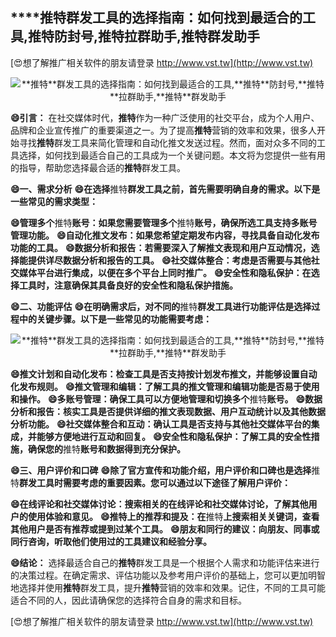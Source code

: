 ## ****推特**群发工具的选择指南：如何找到最适合的工具,**推特**防封号,**推特**拉群助手,**推特**群发助手**

[😍想了解推广相关软件的朋友请登录 http://www.vst.tw](http://www.vst.tw)

 <center><img src="https://vst.tw/MP4/tuiguang/png/3.png" alt="**推特**群发工具的选择指南：如何找到最适合的工具,**推特**防封号,**推特**拉群助手,**推特**群发助手"></center>

**😄引言：**
在社交媒体时代，**推特**作为一种广泛使用的社交平台，成为个人用户、品牌和企业宣传推广的重要渠道之一。为了提高**推特**营销的效率和效果，很多人开始寻找**推特**群发工具来简化管理和自动化推文发送过程。然而，面对众多不同的工具选择，如何找到最适合自己的工具成为一个关键问题。本文将为您提供一些有用的指导，帮助您选择最合适的**推特**群发工具。

**😄一、需求分析**
**😄在选择**推特**群发工具之前，首先需要明确自身的需求。以下是一些常见的需求类型：**

**😄管理多个**推特**账号：如果您需要管理多个**推特**账号，确保所选工具支持多账号管理功能。**
**😄自动化推文发布：如果您希望定期发布内容，寻找具备自动化发布功能的工具。**
**😄数据分析和报告：若需要深入了解推文表现和用户互动情况，选择能提供详尽数据分析和报告的工具。**
**😄社交媒体整合：考虑是否需要与其他社交媒体平台进行集成，以便在多个平台上同时推广。**
**😄安全性和隐私保护：在选择工具时，注意确保其具备良好的安全性和隐私保护措施。**

**😄二、功能评估**
**😄在明确需求后，对不同的**推特**群发工具进行功能评估是选择过程中的关键步骤。以下是一些常见的功能需要考虑：**

 <center><img src="https://vst.tw/MP4/tuiguang/png/5.png" alt="**推特**群发工具的选择指南：如何找到最适合的工具,**推特**防封号,**推特**拉群助手,**推特**群发助手"></center>

**😄推文计划和自动化发布：检查工具是否支持按计划发布推文，并能够设置自动化发布规则。**
**😄推文管理和编辑：了解工具的推文管理和编辑功能是否易于使用和操作。**
**😄多账号管理：确保工具可以方便地管理和切换多个**推特**账号。**
**😄数据分析和报告：核实工具是否提供详细的推文表现数据、用户互动统计以及其他数据分析功能。**
**😄社交媒体整合和互动：确认工具是否支持与其他社交媒体平台的集成，并能够方便地进行互动和回复。**
**😄安全性和隐私保护：了解工具的安全性措施，确保您的**推特**账号和数据得到充分保护。**

**😄三、用户评价和口碑**
**😄除了官方宣传和功能介绍，用户评价和口碑也是选择**推特**群发工具时需要考虑的重要因素。您可以通过以下途径了解用户评价：**

**😄在线评论和社交媒体讨论：搜索相关的在线评论和社交媒体讨论，了解其他用户的使用体验和意见。**
**😄**推特**上的推荐和提及：在**推特**上搜索相关关键词，查看其他用户是否有推荐或提到过某个工具。**
**😄朋友和同行的建议：向朋友、同事或同行咨询，听取他们使用过的工具建议和经验分享。**

**😄结论：**
选择最适合自己的**推特**群发工具是一个根据个人需求和功能评估来进行的决策过程。在确定需求、评估功能以及参考用户评价的基础上，您可以更加明智地选择并使用**推特**群发工具，提升**推特**营销的效率和效果。记住，不同的工具可能适合不同的人，因此请确保您的选择符合自身的需求和目标。

[😍想了解推广相关软件的朋友请登录 http://www.vst.tw](http://www.vst.tw)



